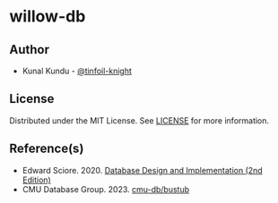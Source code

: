 # willow-db

## Author

- Kunal Kundu - [@tinfoil-knight](https://github.com/tinfoil-knight)

## License

Distributed under the MIT License. See [LICENSE](./LICENSE) for more information.

## Reference(s)

- Edward Sciore. 2020. [Database Design and Implementation (2nd Edition)](https://link.springer.com/book/10.1007/978-3-030-33836-7)
- CMU Database Group. 2023. [cmu-db/bustub](https://github.com/cmu-db/bustub)
